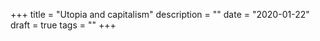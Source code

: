 +++
title = "Utopia and capitalism"
description = ""
date = "2020-01-22"
draft = true
tags = ""
+++
